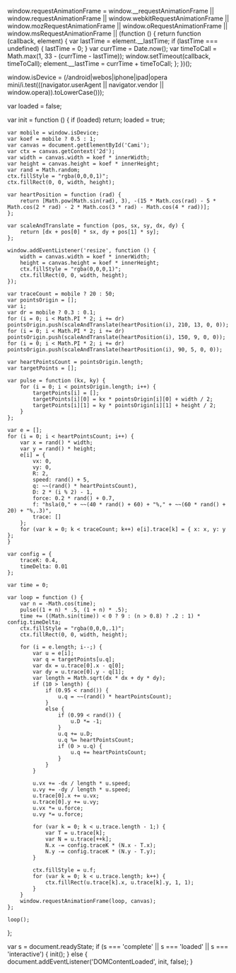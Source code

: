 window.requestAnimationFrame =
    window.__requestAnimationFrame ||
    window.requestAnimationFrame ||
    window.webkitRequestAnimationFrame ||
    window.mozRequestAnimationFrame ||
    window.oRequestAnimationFrame ||
    window.msRequestAnimationFrame ||
    (function () {
        return function (callback, element) {
            var lastTime = element.__lastTime;
            if (lastTime === undefined) {
                lastTime = 0;
            }
            var currTime = Date.now();
            var timeToCall = Math.max(1, 33 - (currTime - lastTime));
            window.setTimeout(callback, timeToCall);
            element.__lastTime = currTime + timeToCall;
        };
    })();

window.isDevice = (/android|webos|iphone|ipad|opera mini/i.test(((navigator.userAgent || navigator.vendor || window.opera)).toLowerCase()));

var loaded = false;

var init = function () {
    if (loaded) return;
    loaded = true;

    var mobile = window.isDevice;
    var koef = mobile ? 0.5 : 1;
    var canvas = document.getElementById('Cami');
    var ctx = canvas.getContext('2d');
    var width = canvas.width = koef * innerWidth;
    var height = canvas.height = koef * innerHeight;
    var rand = Math.random;
    ctx.fillStyle = "rgba(0,0,0,1)";
    ctx.fillRect(0, 0, width, height);

    var heartPosition = function (rad) {
        return [Math.pow(Math.sin(rad), 3), -(15 * Math.cos(rad) - 5 * Math.cos(2 * rad) - 2 * Math.cos(3 * rad) - Math.cos(4 * rad))];
    };

    var scaleAndTranslate = function (pos, sx, sy, dx, dy) {
        return [dx + pos[0] * sx, dy + pos[1] * sy];
    };

    window.addEventListener('resize', function () {
        width = canvas.width = koef * innerWidth;
        height = canvas.height = koef * innerHeight;
        ctx.fillStyle = "rgba(0,0,0,1)";
        ctx.fillRect(0, 0, width, height);
    });

    var traceCount = mobile ? 20 : 50;
    var pointsOrigin = [];
    var i;
    var dr = mobile ? 0.3 : 0.1;
    for (i = 0; i < Math.PI * 2; i += dr) pointsOrigin.push(scaleAndTranslate(heartPosition(i), 210, 13, 0, 0));
    for (i = 0; i < Math.PI * 2; i += dr) pointsOrigin.push(scaleAndTranslate(heartPosition(i), 150, 9, 0, 0));
    for (i = 0; i < Math.PI * 2; i += dr) pointsOrigin.push(scaleAndTranslate(heartPosition(i), 90, 5, 0, 0));

    var heartPointsCount = pointsOrigin.length;
    var targetPoints = [];

    var pulse = function (kx, ky) {
        for (i = 0; i < pointsOrigin.length; i++) {
            targetPoints[i] = [];
            targetPoints[i][0] = kx * pointsOrigin[i][0] + width / 2;
            targetPoints[i][1] = ky * pointsOrigin[i][1] + height / 2;
        }
    };

    var e = [];
    for (i = 0; i < heartPointsCount; i++) {
        var x = rand() * width;
        var y = rand() * height;
        e[i] = {
            vx: 0,
            vy: 0,
            R: 2,
            speed: rand() + 5,
            q: ~~(rand() * heartPointsCount),
            D: 2 * (i % 2) - 1,
            force: 0.2 * rand() + 0.7,
            f: "hsla(0," + ~~(40 * rand() + 60) + "%," + ~~(60 * rand() + 20) + "%,.3)",
            trace: []
        };
        for (var k = 0; k < traceCount; k++) e[i].trace[k] = { x: x, y: y };
    }

    var config = {
        traceK: 0.4,
        timeDelta: 0.01
    };

    var time = 0;

    var loop = function () {
        var n = -Math.cos(time);
        pulse((1 + n) * .5, (1 + n) * .5);
        time += ((Math.sin(time)) < 0 ? 9 : (n > 0.8) ? .2 : 1) * config.timeDelta;
        ctx.fillStyle = "rgba(0,0,0,.1)";
        ctx.fillRect(0, 0, width, height);

        for (i = e.length; i--;) {
            var u = e[i];
            var q = targetPoints[u.q];
            var dx = u.trace[0].x - q[0];
            var dy = u.trace[0].y - q[1];
            var length = Math.sqrt(dx * dx + dy * dy);
            if (10 > length) {
                if (0.95 < rand()) {
                    u.q = ~~(rand() * heartPointsCount);
                }
                else {
                    if (0.99 < rand()) {
                        u.D *= -1;
                    }
                    u.q += u.D;
                    u.q %= heartPointsCount;
                    if (0 > u.q) {
                        u.q += heartPointsCount;
                    }
                }
            }

            u.vx += -dx / length * u.speed;
            u.vy += -dy / length * u.speed;
            u.trace[0].x += u.vx;
            u.trace[0].y += u.vy;
            u.vx *= u.force;
            u.vy *= u.force;

            for (var k = 0; k < u.trace.length - 1;) {
                var T = u.trace[k];
                var N = u.trace[++k];
                N.x -= config.traceK * (N.x - T.x);
                N.y -= config.traceK * (N.y - T.y);
            }

            ctx.fillStyle = u.f;
            for (var k = 0; k < u.trace.length; k++) {
                ctx.fillRect(u.trace[k].x, u.trace[k].y, 1, 1);
            }
        }
        window.requestAnimationFrame(loop, canvas);
    };

    loop();
};

var s = document.readyState;
if (s === 'complete' || s === 'loaded' || s === 'interactive') {
    init();
} else {
    document.addEventListener('DOMContentLoaded', init, false);
}
